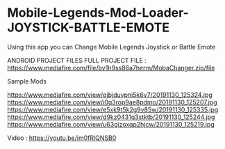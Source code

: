 # Mobile-Legends-Mod-Loader-JOYSTICK-BATTLE-EMOTE
Using this app you can Change Mobile Legends Joystick or Battle Emote


ANDROID PROJECT FILES
FULL PROJECT FILE : https://www.mediafire.com/file/bv1h9ss86a7herm/MobaChanger.zip/file


Sample Mods


https://www.mediafire.com/view/qjbjduypni5k6v7/20191130_125324.jpg
https://www.mediafire.com/view/i0q3rop9ae8pdmo/20191130_125207.jpg
https://www.mediafire.com/view/e5xk9t5k2g9v85w/20191130_125335.jpg
https://www.mediafire.com/view/d9kz0431q3stktb/20191130_125244.jpg
https://www.mediafire.com/view/u63gizoxqp2hjcw/20191130_125219.jpg

Video : https://youtu.be/im0fRlQNSB0
